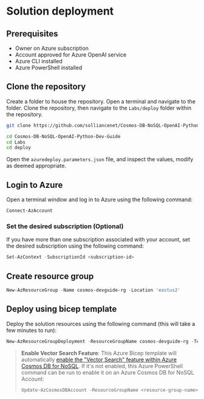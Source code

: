 # Solution deployment

## Prerequisites

- Owner on Azure subscription
- Account approved for Azure OpenAI service
- Azure CLI installed
- Azure PowerShell installed

## Clone the repository

Create a folder to house the repository. Open a terminal and navigate to the folder. Clone the repository, then navigate to the `Labs/deploy` folder within the repository.

```bash
git clone https://github.com/solliancenet/Cosmos-DB-NoSQL-OpenAI-Python-Dev-Guide.git

cd Cosmos-DB-NoSQL-OpenAI-Python-Dev-Guide
cd Labs
cd deploy
```

Open the `azuredeploy.parameters.json` file, and inspect the values, modify as deemed appropriate.

## Login to Azure

Open a terminal window and log in to Azure using the following command:

```Powershell
Connect-AzAccount
```

### Set the desired subscription (Optional)

If you have more than one subscription associated with your account, set the desired subscription using the following command:

```Powershell
Set-AzContext -SubscriptionId <subscription-id>
```

## Create resource group

```Powershell
New-AzResourceGroup -Name cosmos-devguide-rg -Location 'eastus2'
```

## Deploy using bicep template

Deploy the solution resources using the following command (this will take a few minutes to run):

```Powershell
New-AzResourceGroupDeployment -ResourceGroupName cosmos-devguide-rg -TemplateFile .\azuredeploy.bicep -TemplateParameterFile .\azuredeploy.parameters.json -c
```

> **Enable Vector Search Feature**: This Azure Bicep template will automatically [enable the "Vector Search" feature within Azure Cosmos DB for NoSQL](https://learn.microsoft.com/azure/cosmos-db/nosql/vector-search#enroll-in-the-vector-search-preview-feature). If it's not enabled, this Azure PowerShell command can be run to enable it on an Azure Cosmos DB for NoSQL Account:
> ````powershell
> Update-AzCosmosDBAccount -ResourceGroupName <resource-group-name> -Name <account-name> -Capabilities @{name="EnableNoSQLVectorSearch"}
> ````
